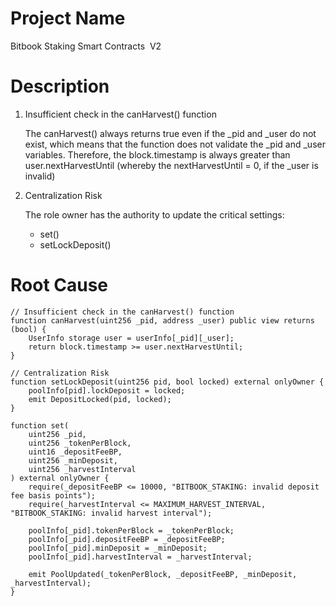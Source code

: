 # Project Name
Bitbook Staking Smart Contracts  V2

# Description
1. Insufficient check in the canHarvest() function
    
    The canHarvest() always returns true even if the _pid and _user do not exist, which means that the function does not validate the _pid and _user variables. Therefore, the block.timestamp is always greater than user.nextHarvestUntil (whereby the nextHarvestUntil = 0, if the _user is invalid)
    
2. Centralization Risk
    
    The role owner has the authority to update the critical settings:
    
    - set()
    - setLockDeposit()

# Root Cause
```solidity
// Insufficient check in the canHarvest() function
function canHarvest(uint256 _pid, address _user) public view returns (bool) {
    UserInfo storage user = userInfo[_pid][_user];
    return block.timestamp >= user.nextHarvestUntil;
}

// Centralization Risk
function setLockDeposit(uint256 pid, bool locked) external onlyOwner {
    poolInfo[pid].lockDeposit = locked;
    emit DepositLocked(pid, locked);
}

function set(
    uint256 _pid,
    uint256 _tokenPerBlock,
    uint16 _depositFeeBP,
    uint256 _minDeposit,
    uint256 _harvestInterval
) external onlyOwner {
    require(_depositFeeBP <= 10000, "BITBOOK_STAKING: invalid deposit fee basis points");
    require(_harvestInterval <= MAXIMUM_HARVEST_INTERVAL, "BITBOOK_STAKING: invalid harvest interval");

    poolInfo[_pid].tokenPerBlock = _tokenPerBlock;
    poolInfo[_pid].depositFeeBP = _depositFeeBP;
    poolInfo[_pid].minDeposit = _minDeposit;
    poolInfo[_pid].harvestInterval = _harvestInterval;

    emit PoolUpdated(_tokenPerBlock, _depositFeeBP, _minDeposit, _harvestInterval);
}